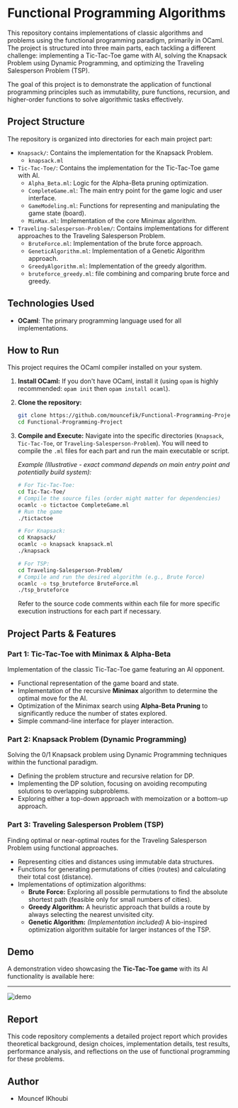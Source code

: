 # Functional Programming Algorithms

This repository contains implementations of classic algorithms and problems using the functional programming paradigm, primarily in OCaml. The project is structured into three main parts, each tackling a different challenge: implementing a Tic-Tac-Toe game with AI, solving the Knapsack Problem using Dynamic Programming, and optimizing the Traveling Salesperson Problem (TSP).

The goal of this project is to demonstrate the application of functional programming principles such as immutability, pure functions, recursion, and higher-order functions to solve algorithmic tasks effectively.

## Project Structure

The repository is organized into directories for each main project part:

*   `Knapsack/`: Contains the implementation for the Knapsack Problem.
    *   `knapsack.ml`
*   `Tic-Tac-Toe/`: Contains the implementation for the Tic-Tac-Toe game with AI.
    *   `Alpha_Beta.ml`: Logic for the Alpha-Beta pruning optimization.
    *   `CompleteGame.ml`: The main entry point for the game logic and user interface.
    *   `GameModeling.ml`: Functions for representing and manipulating the game state (board).
    *   `MinMax.ml`: Implementation of the core Minimax algorithm.
*   `Traveling-Salesperson-Problem/`: Contains implementations for different approaches to the Traveling Salesperson Problem.
    *   `BruteForce.ml`: Implementation of the brute force approach.
    *   `GeneticAlgorithm.ml`: Implementation of a Genetic Algorithm approach.
    *   `GreedyAlgorithm.ml`: Implementation of the greedy algorithm.
    *   `bruteforce_greedy.ml`: file combining and comparing brute force and greedy.
  

## Technologies Used

*   **OCaml**: The primary programming language used for all implementations.

## How to Run

This project requires the OCaml compiler installed on your system.

1.  **Install OCaml:** If you don't have OCaml, install it (using `opam` is highly recommended: `opam init` then `opam install ocaml`).
2.  **Clone the repository:**
    ```bash
    git clone https://github.com/mouncefik/Functional-Programming-Project
    cd Functional-Programming-Project
    ```
3.  **Compile and Execute:** Navigate into the specific directories (`Knapsack`, `Tic-Tac-Toe`, or `Traveling-Salesperson-Problem`). You will need to compile the `.ml` files for each part and run the main executable or script.

    *Example (Illustrative - exact command depends on main entry point and potentially build system):*
    ```bash
    # For Tic-Tac-Toe:
    cd Tic-Tac-Toe/
    # Compile the source files (order might matter for dependencies)
    ocamlc -o tictactoe CompleteGame.ml
    # Run the game
    ./tictactoe

    # For Knapsack:
    cd Knapsack/
    ocamlc -o knapsack knapsack.ml
    ./knapsack 

    # For TSP:
    cd Traveling-Salesperson-Problem/
    # Compile and run the desired algorithm (e.g., Brute Force)
    ocamlc -o tsp_bruteforce BruteForce.ml
    ./tsp_bruteforce
    ```
    Refer to the source code comments within each file for more specific execution instructions for each part if necessary.

## Project Parts & Features

### Part 1: Tic-Tac-Toe with Minimax & Alpha-Beta

Implementation of the classic Tic-Tac-Toe game featuring an AI opponent.

*   Functional representation of the game board and state.
*   Implementation of the recursive **Minimax** algorithm to determine the optimal move for the AI.
*   Optimization of the Minimax search using **Alpha-Beta Pruning** to significantly reduce the number of states explored.
*   Simple command-line interface for player interaction.

### Part 2: Knapsack Problem (Dynamic Programming)

Solving the 0/1 Knapsack problem using Dynamic Programming techniques within the functional paradigm.

*   Defining the problem structure and recursive relation for DP.
*   Implementing the DP solution, focusing on avoiding recomputing solutions to overlapping subproblems.
*   Exploring either a top-down approach with memoization or a bottom-up approach.

### Part 3: Traveling Salesperson Problem (TSP)

Finding optimal or near-optimal routes for the Traveling Salesperson Problem using functional approaches.

*   Representing cities and distances using immutable data structures.
*   Functions for generating permutations of cities (routes) and calculating their total cost (distance).
*   Implementations of optimization algorithms:
    *   **Brute Force:** Exploring all possible permutations to find the absolute shortest path (feasible only for small numbers of cities).
    *   **Greedy Algorithm:** A heuristic approach that builds a route by always selecting the nearest unvisited city.
    *   **Genetic Algorithm:** *(Implementation included)* A bio-inspired optimization algorithm suitable for larger instances of the TSP.

## Demo

A demonstration video showcasing the **Tic-Tac-Toe game** with its AI functionality is available here:

---

![demo](https://github.com/user-attachments/assets/6be7e7bc-5a32-403e-b422-11b07bea9093)


## Report

This code repository complements a detailed project report which provides theoretical background, design choices, implementation details, test results, performance analysis, and reflections on the use of functional programming for these problems.

## Author

*   Mouncef IKhoubi
